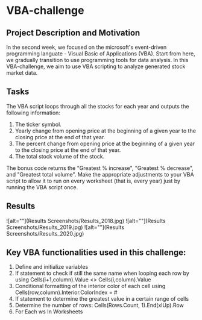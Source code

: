 # VBA-challenge
## Project Description and Motivation
In the second week, we focused on the microsoft's event-driven programming languate - Visual Basic of Applications (VBA). Start from here, we gradually transition to use programming tools for data analysis. In this VBA-challenge, we aim to use VBA scripting to analyze generated stock market data. 

## Tasks
The VBA script loops through all the stocks for each year and outputs the following information:
1. The ticker symbol.
2. Yearly change from opening price at the beginning of a given year to the closing price at the end of that year.
3. The percent change from opening price at the beginning of a given year to the closing price at the end of that year.
4. The total stock volume of the stock.

The bonus code returns the "Greatest % increase", "Greatest % decrease", and "Greatest total volume". Make the appropriate adjustments to your VBA script to allow it to run on every worksheet (that is, every year) just by running the VBA script once.

## Results
![alt=""](Results Screenshots/Results_2018.jpg)
![alt=""](Results Screenshots/Results_2019.jpg)
![alt=""](Results Screenshots/Results_2020.jpg)


## Key VBA functionalities used in this challenge: 
1. Define and initialize variables
2. If statement to check if still the same name when looping each row by using Cells(i+1,column).Value <> Cells(i,column).Value
3. Conditional formatting of the interior color of each cell using Cells(row,column).Interior.ColorIndex = #
4. If statement to determine the greatest value in a certain range of cells
5. Determine the number of rows: Cells(Rows.Count, 1).End(xlUp).Row
6. For Each ws In Worksheets


